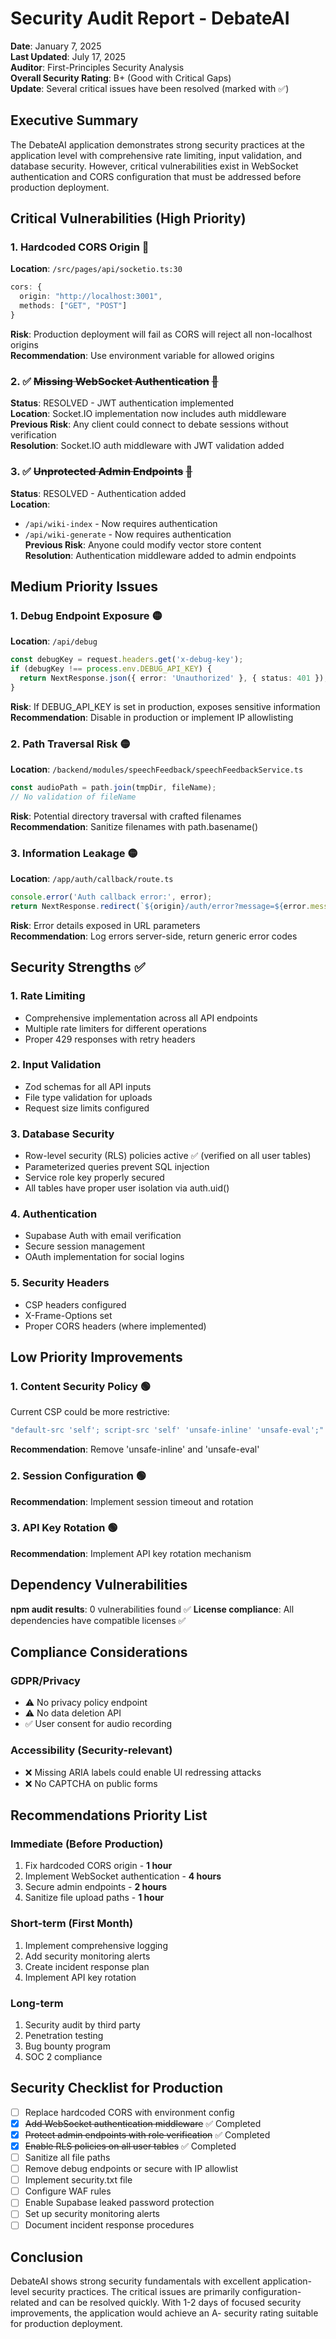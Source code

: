 # Security Audit Report - DebateAI

**Date**: January 7, 2025  
**Last Updated**: July 17, 2025  
**Auditor**: First-Principles Security Analysis  
**Overall Security Rating**: B+ (Good with Critical Gaps)  
**Update**: Several critical issues have been resolved (marked with ✅)

## Executive Summary

The DebateAI application demonstrates strong security practices at the application level with comprehensive rate limiting, input validation, and database security. However, critical vulnerabilities exist in WebSocket authentication and CORS configuration that must be addressed before production deployment.

## Critical Vulnerabilities (High Priority)

### 1. **Hardcoded CORS Origin** 🔴
**Location**: `/src/pages/api/socketio.ts:30`
```typescript
cors: {
  origin: "http://localhost:3001",
  methods: ["GET", "POST"]
}
```
**Risk**: Production deployment will fail as CORS will reject all non-localhost origins  
**Recommendation**: Use environment variable for allowed origins

### 2. ✅ **~~Missing WebSocket Authentication~~** ~~🔴~~ 
**Status**: RESOLVED - JWT authentication implemented  
**Location**: Socket.IO implementation now includes auth middleware  
**Previous Risk**: Any client could connect to debate sessions without verification  
**Resolution**: Socket.IO auth middleware with JWT validation added

### 3. ✅ **~~Unprotected Admin Endpoints~~** ~~🔴~~
**Status**: RESOLVED - Authentication added  
**Location**: 
- `/api/wiki-index` - Now requires authentication
- `/api/wiki-generate` - Now requires authentication  
**Previous Risk**: Anyone could modify vector store content  
**Resolution**: Authentication middleware added to admin endpoints

## Medium Priority Issues

### 1. **Debug Endpoint Exposure** 🟡
**Location**: `/api/debug`
```typescript
const debugKey = request.headers.get('x-debug-key');
if (debugKey !== process.env.DEBUG_API_KEY) {
  return NextResponse.json({ error: 'Unauthorized' }, { status: 401 });
}
```
**Risk**: If DEBUG_API_KEY is set in production, exposes sensitive information  
**Recommendation**: Disable in production or implement IP allowlisting

### 2. **Path Traversal Risk** 🟡
**Location**: `/backend/modules/speechFeedback/speechFeedbackService.ts`
```typescript
const audioPath = path.join(tmpDir, fileName);
// No validation of fileName
```
**Risk**: Potential directory traversal with crafted filenames  
**Recommendation**: Sanitize filenames with path.basename()

### 3. **Information Leakage** 🟡
**Location**: `/app/auth/callback/route.ts`
```typescript
console.error('Auth callback error:', error);
return NextResponse.redirect(`${origin}/auth/error?message=${error.message}`);
```
**Risk**: Error details exposed in URL parameters  
**Recommendation**: Log errors server-side, return generic error codes

## Security Strengths ✅

### 1. **Rate Limiting**
- Comprehensive implementation across all API endpoints
- Multiple rate limiters for different operations
- Proper 429 responses with retry headers

### 2. **Input Validation**
- Zod schemas for all API inputs
- File type validation for uploads
- Request size limits configured

### 3. **Database Security**
- Row-level security (RLS) policies active ✅ (verified on all user tables)
- Parameterized queries prevent SQL injection
- Service role key properly secured
- All tables have proper user isolation via auth.uid()

### 4. **Authentication**
- Supabase Auth with email verification
- Secure session management
- OAuth implementation for social logins

### 5. **Security Headers**
- CSP headers configured
- X-Frame-Options set
- Proper CORS headers (where implemented)

## Low Priority Improvements

### 1. **Content Security Policy** 🟢
Current CSP could be more restrictive:
```typescript
"default-src 'self'; script-src 'self' 'unsafe-inline' 'unsafe-eval';"
```
**Recommendation**: Remove 'unsafe-inline' and 'unsafe-eval'

### 2. **Session Configuration** 🟢
**Recommendation**: Implement session timeout and rotation

### 3. **API Key Rotation** 🟢
**Recommendation**: Implement API key rotation mechanism

## Dependency Vulnerabilities

**npm audit results**: 0 vulnerabilities found ✅
**License compliance**: All dependencies have compatible licenses ✅

## Compliance Considerations

### GDPR/Privacy
- ⚠️ No privacy policy endpoint
- ⚠️ No data deletion API
- ✅ User consent for audio recording

### Accessibility (Security-relevant)
- ❌ Missing ARIA labels could enable UI redressing attacks
- ❌ No CAPTCHA on public forms

## Recommendations Priority List

### Immediate (Before Production)
1. Fix hardcoded CORS origin - **1 hour**
2. Implement WebSocket authentication - **4 hours**
3. Secure admin endpoints - **2 hours**
4. Sanitize file upload paths - **1 hour**

### Short-term (First Month)
1. Implement comprehensive logging
2. Add security monitoring alerts
3. Create incident response plan
4. Implement API key rotation

### Long-term
1. Security audit by third party
2. Penetration testing
3. Bug bounty program
4. SOC 2 compliance

## Security Checklist for Production

- [ ] Replace hardcoded CORS with environment config
- [x] ~~Add WebSocket authentication middleware~~ ✅ Completed
- [x] ~~Protect admin endpoints with role verification~~ ✅ Completed
- [x] ~~Enable RLS policies on all user tables~~ ✅ Completed
- [ ] Sanitize all file paths
- [ ] Remove debug endpoints or secure with IP allowlist
- [ ] Implement security.txt file
- [ ] Configure WAF rules
- [ ] Enable Supabase leaked password protection
- [ ] Set up security monitoring alerts
- [ ] Document incident response procedures

## Conclusion

DebateAI shows strong security fundamentals with excellent application-level security practices. The critical issues are primarily configuration-related and can be resolved quickly. With 1-2 days of focused security improvements, the application would achieve an A- security rating suitable for production deployment.